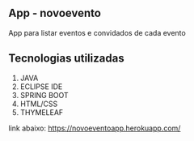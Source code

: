 ## App - novoevento

App para listar eventos e 
convidados de cada evento

## Tecnologias utilizadas

1. JAVA
2. ECLIPSE IDE
3. SPRING BOOT
4. HTML/CSS
7. THYMELEAF


link abaixo:
https://novoeventoapp.herokuapp.com/
